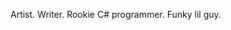 Artist. Writer. Rookie C# programmer. Funky lil guy.

<!---
50stressballs/50stressballs is a ✨ special ✨ repository because its `README.md` (this file) appears on your GitHub profile.
You can click the Preview link to take a look at your changes.
--->
